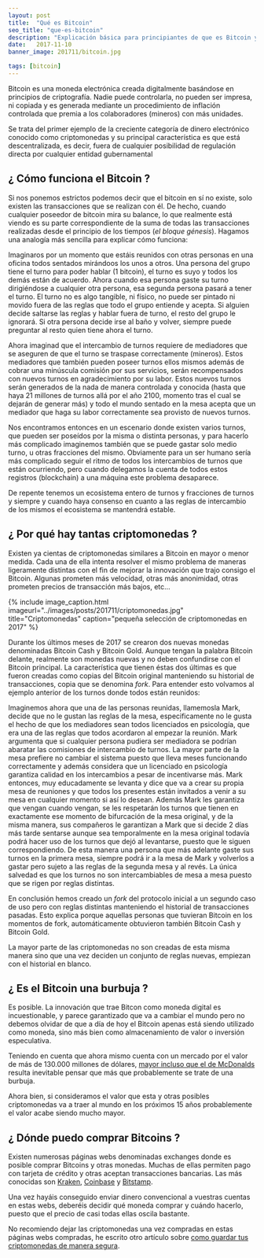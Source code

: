 ```yaml
---
layout: post
title:  "Qué es Bitcoin"
seo_title: "que-es-bitcoin"
description: "Explicación básica para principiantes de que es Bitcoin y cómo funciona"
date:   2017-11-10
banner_image: 201711/bitcoin.jpg

tags: [bitcoin]
---
```


Bitcoin es una moneda electrónica creada digitalmente basándose en principios de criptografía. Nadie puede controlarla, no pueden ser impresa, ni copiada y es generada mediante un procedimiento de inflación controlada que premia a los colaboradores (mineros) con más unidades.

Se trata del primer ejemplo de la creciente categoría de dinero electrónico conocido como criptomonedas y su principal característica es que está descentralizada, es decir, fuera de cualquier posibilidad de regulación directa por cualquier entidad gubernamental

<!--more-->

## ¿ Cómo funciona el Bitcoin ?

Si nos ponemos estrictos podemos decir que el bitcoin en sí no existe, solo existen las transacciones que se realizan con él. De hecho, cuando cualquier poseedor de bitcoin mira su balance, lo que realmente está viendo es  su parte correspondiente de la suma de  todas las transacciones realizadas desde el principio de los tiempos (*el bloque génesis*). Hagamos una analogía más sencilla para explicar cómo funciona:

Imaginaros por un momento que estáis reunidos con otras personas en una oficina todos sentados mirándoos los unos a otros. Una persona del grupo tiene el turno para poder hablar (1 bitcoin), el turno es suyo y todos los demás están de acuerdo. Ahora cuando esa persona gaste su turno dirigiéndose a cualquier otra persona, esa segunda persona pasará a tener el turno. El turno no es algo tangible, ni físico, no puede ser pintado ni movido fuera de las reglas que todo el grupo entiende y acepta. Si alguien decide saltarse las reglas y hablar fuera de turno, el resto del grupo le ignorará. Si otra persona decide irse al baño y volver, siempre puede preguntar al resto quien tiene ahora el turno.

Ahora imaginad que el intercambio de turnos requiere de mediadores que se aseguren de que el turno se traspase correctamente (mineros). Estos mediadores que también pueden poseer turnos ellos mismos además de cobrar una minúscula comisión por sus servicios, serán recompensados con nuevos turnos en agradecimiento por su labor. Estos nuevos turnos serán generados de la nada de manera controlada y conocida (hasta que haya 21 millones de turnos allá por el año 2100, momento tras el cual se dejarán de generar más) y todo el mundo sentado en la mesa acepta que un mediador que haga su labor correctamente sea provisto de nuevos turnos.

Nos encontramos entonces en un escenario donde existen varios turnos, que pueden ser poseídos por la misma o distinta personas, y para hacerlo más complicado imaginemos también que se puede gastar solo medio turno, u otras fracciones del mismo. Obviamente para un ser humano sería más complicado seguir el ritmo de todos los intercambios de turnos que están ocurriendo, pero cuando delegamos la cuenta de todos estos registros (blockchain) a una máquina este problema desaparece.

De repente tenemos un ecosistema entero de turnos y fracciones de turnos y siempre y cuando haya consenso en cuanto a las reglas de intercambio de los mismos el ecosistema se mantendrá estable.

## ¿ Por qué hay tantas criptomonedas ?

Existen ya cientas de criptomonedas similares a Bitcoin en mayor o menor medida. Cada una de ella intenta resolver el mismo problema de maneras ligeramente distintas con el fin de mejorar la innovación que trajo consigo el Bitcoin. Algunas prometen más velocidad, otras más anonimidad, otras prometen precios de transacción más bajos, etc...

{% include image_caption.html imageurl="../images/posts/201711/criptomonedas.jpg" title="Criptomonedas" caption="pequeña selección de criptomonedas en 2017" %}

Durante los últimos meses de 2017 se crearon dos nuevas monedas denominadas Bitcoin Cash y Bitcoin Gold. Aunque tengan la palabra Bitcoin delante, realmente son monedas nuevas y no deben confundirse con el Bitcoin principal. La característica que tienen éstas dos últimas es que fueron creadas como copias del Bitcoin original manteniendo su historial de transacciones, copia que se denomina *fork*. Para entender esto volvamos al ejemplo anterior de los turnos donde todos están reunidos:

Imaginemos ahora que una de las personas reunidas, llamemosla Mark, decide que no le gustan las reglas de la mesa, especificamente no le gusta el hecho de que los mediadores sean todos licenciados en psicología, que era una de las reglas que todos acordaron al empezar la reunión. Mark argumenta que si cualquier persona pudiera ser mediadora se podrían abaratar las comisiones de intercambio de turnos. 
La mayor parte de la mesa prefiere no cambiar el sistema puesto que lleva meses funcionando correctamente y además considera que un licenciado en psicología garantiza calidad en los intercambios a pesar de incentivarse más. Mark entonces, muy educadamente se levanta y dice que va a crear su propia mesa de reuniones y que todos los presentes están invitados a venir a su mesa en cualquier momento si así lo desean. Además Mark les garantiza que vengan cuando vengan, se les respetarán los turnos que tienen en exactamente ese momento de bifurcación de la mesa original, y de la misma manera, sus compañeros le garantizan a Mark que si decide 2 días más tarde sentarse aunque sea temporalmente en la mesa original todavía podrá hacer uso de los turnos que dejó al levantarse, puesto que le siguen correspondiendo. De esta manera una persona que más adelante gaste sus turnos en la primera mesa, siempre podrá ir a la mesa de Mark y volverlos a gastar pero sujeto a las reglas de la segunda mesa y al revés. La única salvedad es que los turnos no son intercambiables de mesa a mesa puesto que se rigen por reglas distintas.

En conclusión hemos creado un *fork* del protocolo inicial a un segundo caso de uso pero con reglas distintas manteniendo el historial de transacciones pasadas. Esto explica porque aquellas personas que tuvieran Bitcoin en los momentos de fork, automáticamente obtuvieron también Bitcoin Cash y Bitcoin Gold.

La mayor parte de las criptomonedas no son creadas de esta misma manera sino que una vez deciden un conjunto de reglas nuevas, empiezan con el historial en blanco.

## ¿ Es el Bitcoin una burbuja ?

Es posible. La innovación que trae Bitcon como moneda digital es incuestionable, y parece garantizado que va a cambiar el mundo pero no debemos olvidar de que a día de hoy el Bitcoin apenas está siendo utilizado como moneda, sino más bien como almacenamiento de valor o inversión especulativa.

Teniendo en cuenta que ahora mismo cuenta con un mercado por el valor de más de 130.000 millones de dólares, [mayor incluso que el de McDonalds](https://finance.yahoo.com/quote/mcd?ltr=1) resulta inevitable pensar que más que probablemente se trate de una burbuja.

Ahora bien, si consideramos el valor que esta y otras posibles criptomonedas va a traer al mundo en los próximos 15 años probablemente el valor acabe siendo mucho mayor.

## ¿ Dónde puedo comprar Bitcoins ?

Existen numerosas páginas webs denominadas exchanges donde es posible comprar Bitcoins y otras monedas. Muchas de ellas permiten pago con tarjeta de crédito y otras aceptan transacciones bancarias. Las más conocidas son [Kraken](https://www.kraken.com/), [Coinbase](https://www.coinbase.com/) y [Bitstamp](https://www.bitstamp.net/).

Una vez hayáis conseguido enviar dinero convencional a vuestras cuentas en estas webs, deberéis decidir qué moneda comprar y cuándo hacerlo, puesto que el precio de casi todas ellas oscila bastante.

No recomiendo dejar las criptomonedas una vez compradas en estas páginas webs compradas, he escrito otro artículo sobre [como guardar tus criptomonedas de manera segura](../como-guardar-criptomonedas/).
